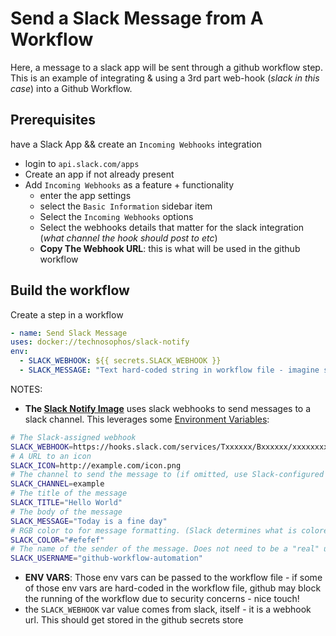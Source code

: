 # Send a Slack Message from A Workflow
Here, a message to a slack app will be sent through a github workflow step.  
This is an example of integrating & using a 3rd part web-hook (_slack in this case_) into a Github Workflow.  

## Prerequisites
have a Slack App && create an `Incoming Webhooks` integration
- login to `api.slack.com/apps`
- Create an app if not already present
- Add `Incoming Webhooks` as a feature + functionality
  - enter the app settings
  - select the `Basic Information` sidebar item
  - Select the `Incoming Webhooks` options
  - Select the webhooks details that matter for the slack integration (_what channel the hook should post to etc_)
  - **Copy The Webhook URL**: this is what will be used in the github workflow


## Build the workflow
Create a step in a workflow
```yaml
- name: Send Slack Message
uses: docker://technosophos/slack-notify
env:
  - SLACK_WEBHOOK: ${{ secrets.SLACK_WEBHOOK }}
  - SLACK_MESSAGE: "Text hard-coded string in workflow file - imagine some env vars here: branch, commit, action name (push, merge), ...and more?!"

```
NOTES:
- **The [Slack Notify Image](https://github.com/technosophos/slack-notify)** uses slack webhooks to send messages to a slack channel. This leverages some [Environment Variables](https://github.com/technosophos/slack-notify#environment-variables):
```bash  
# The Slack-assigned webhook
SLACK_WEBHOOK=https://hooks.slack.com/services/Txxxxxx/Bxxxxxx/xxxxxxxx
# A URL to an icon
SLACK_ICON=http://example.com/icon.png
# The channel to send the message to (if omitted, use Slack-configured default)
SLACK_CHANNEL=example
# The title of the message
SLACK_TITLE="Hello World"
# The body of the message
SLACK_MESSAGE="Today is a fine day"
# RGB color to for message formatting. (Slack determines what is colored by this)
SLACK_COLOR="#efefef"
# The name of the sender of the message. Does not need to be a "real" username
SLACK_USERNAME="github-workflow-automation"
```
- **ENV VARS**: Those env vars can be passed to the workflow file - if some of those env vars are hard-coded in the workflow file, github may block the running of the workflow due to security concerns - nice touch!
- the `SLACK_WEBHOOK` var value comes from slack, itself - it is a webhook url. This should get stored in the github secrets store 